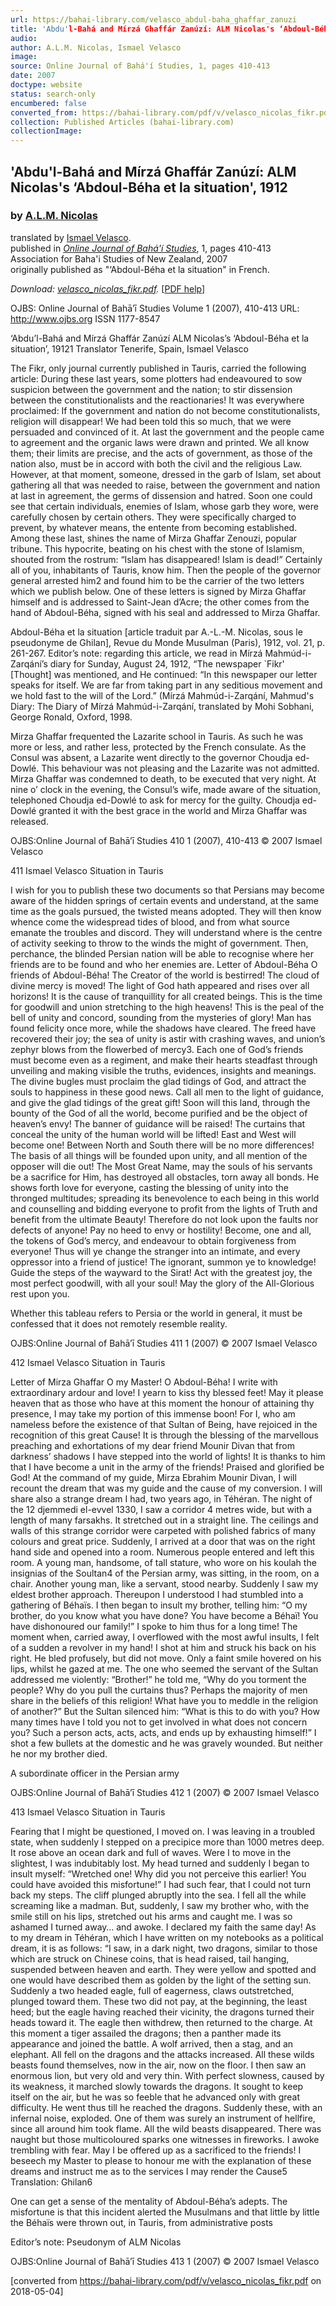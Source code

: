```yaml
---
url: https://bahai-library.com/velasco_abdul-baha_ghaffar_zanuzi
title: 'Abdu'l-Bahá and Mírzá Ghaffár Zanúzí: ALM Nicolas's ‘Abdoul-Béha et la situation', 1912
audio: 
author: A.L.M. Nicolas, Ismael Velasco
image: 
source: Online Journal of Bahá'í Studies, 1, pages 410-413
date: 2007
doctype: website
status: search-only
encumbered: false
converted_from: https://bahai-library.com/pdf/v/velasco_nicolas_fikr.pdf
collection: Published Articles (bahai-library.com)
collectionImage: 
---
```



## 'Abdu'l-Bahá and Mírzá Ghaffár Zanúzí: ALM Nicolas's ‘Abdoul-Béha et la situation', 1912

### by [A.L.M. Nicolas](https://bahai-library.com/author/A.L.M.+Nicolas)

translated by [Ismael Velasco](https://bahai-library.com/author/Ismael%20Velasco).  
published in [_Online Journal of Bahá'í Studies_](https://bahai-library.com/series/OJBS), 1, pages 410-413  
Association for Baha'i Studies of New Zealand, 2007  
originally published as "‘Abdoul-Béha et la situation" in French.


_Download: [velasco\_nicolas\_fikr.pdf](https://bahai-library.com/pdf/v/velasco_nicolas_fikr.pdf)._ \[[PDF help](https://bahai-library.com/pdf/)\]


OJBS: Online Journal of Bahā’ī Studies                                         Volume 1 (2007), 410-413
URL: http://www.ojbs.org                                                               ISSN 1177-8547

‘Abdu’l-Bahá and Mírzá Ghaffár Zanúzí
ALM Nicolas’s ‘Abdoul-Béha et la situation’, 19121
Translator
Tenerife, Spain, Ismael Velasco

The Fikr, only journal currently published in Tauris, carried the following
article:
During these last years, some plotters had endeavoured to sow suspicion
between the government and the nation; to stir dissension between the
constitutionalists and the reactionaries! It was everywhere proclaimed: If the
government and nation do not become constitutionalists, religion will
disappear! We had been told this so much, that we were persuaded and
convinced of it. At last the government and the people came to agreement
and the organic laws were drawn and printed. We all know them; their limits
are precise, and the acts of government, as those of the nation also, must be
in accord with both the civil and the religious Law.
However, at that moment, someone, dressed in the garb of Islam, set about
gathering all that was needed to raise, between the government and nation at
last in agreement, the germs of dissension and hatred. Soon one could see
that certain individuals, enemies of Islam, whose garb they wore, were
carefully chosen by certain others. They were specifically charged to
prevent, by whatever means, the entente from becoming established.
Among these last, shines the name of Mirza Ghaffar Zenouzi, popular
tribune. This hypocrite, beating on his chest with the stone of Islamism,
shouted from the rostrum: “Islam has disappeared! Islam is dead!” Certainly
all of you, inhabitants of Tauris, know him. Then the people of the governor
general arrested him2 and found him to be the carrier of the two letters
which we publish below. One of these letters is signed by Mirza Ghaffar
himself and is addressed to Saint-Jean d’Acre; the other comes from the
hand of Abdoul-Béha, signed with his seal and addressed to Mirza Ghaffar.

Abdoul-Béha et la situation [article traduit par A.-L.-M. Nicolas, sous le pseudonyme de Ghilan],
Revue du Monde Musulman (Paris), 1912, vol. 21, p. 261-267. Editor’s note: regarding this article, we read in
Mírzá Mahmúd-i-Zarqání’s diary for Sunday, August 24, 1912, “The newspaper `Fikr' [Thought] was mentioned,
and He continued: “In this newspaper our letter speaks for itself. We are far from taking part in any seditious
movement and we hold fast to the will of the Lord.” (Mírzá Mahmúd-i-Zarqání, Mahmud's Diary: The Diary of
Mírzá Mahmúd-i-Zarqání, translated by Mohi Sobhani, George Ronald, Oxford, 1998.

Mirza Ghaffar frequented the Lazarite school in Tauris. As such he was more or less, and rather less,
protected by the French consulate. As the Consul was absent, a Lazarite went directly to the governor Choudja ed-
Dowlé. This behaviour was not pleasing and the Lazarite was not admitted. Mirza Ghaffar was condemned to
death, to be executed that very night. At nine o’ clock in the evening, the Consul’s wife, made aware of the
situation, telephoned Choudja ed-Dowlé to ask for mercy for the guilty. Choudja ed-Dowlé granted it with the best
grace in the world and Mirza Ghaffar was released.

OJBS:Online Journal of Bahā’ī Studies                   410                                      1 (2007), 410-413
© 2007 Ismael Velasco

411       Ismael Velasco                                                     Situation in Tauris

I wish for you to publish these two documents so that Persians may become
aware of the hidden springs of certain events and understand, at the same
time as the goals pursued, the twisted means adopted. They will then know
whence come the widespread tides of blood, and from what source emanate
the troubles and discord. They will understand where is the centre of activity
seeking to throw to the winds the might of government. Then, perchance,
the blinded Persian nation will be able to recognise where her friends are to
be found and who her enemies are.
Letter of Abdoul-Béha
O friends of Abdoul-Béha! The Creator of the world is bestirred! The cloud
of divine mercy is moved! The light of God hath appeared and rises over all
horizons! It is the cause of tranquillity for all created beings. This is the time
for goodwill and union stretching to the high heavens! This is the peal of the
bell of unity and concord, sounding from the mysteries of glory! Man has
found felicity once more, while the shadows have cleared. The freed have
recovered their joy; the sea of unity is astir with crashing waves, and union’s
zephyr blows from the flowerbed of mercy3. Each one of God’s friends must
become even as a regiment, and make their hearts steadfast through
unveiling and making visible the truths, evidences, insights and meanings.
The divine bugles must proclaim the glad tidings of God, and attract the
souls to happiness in these good news.
Call all men to the light of guidance, and give the glad tidings of the great
gift! Soon will this land, through the bounty of the God of all the world,
become purified and be the object of heaven’s envy! The banner of guidance
will be raised! The curtains that conceal the unity of the human world will
be lifted! East and West will become one! Between North and South there
will be no more differences! The basis of all things will be founded upon
unity, and all mention of the opposer will die out! The Most Great Name,
may the souls of his servants be a sacrifice for Him, has destroyed all
obstacles, torn away all bonds. He shows forth love for everyone, casting
the blessing of unity into the thronged multitudes; spreading its benevolence
to each being in this world and counselling and bidding everyone to profit
from the lights of Truth and benefit from the ultimate Beauty!
Therefore do not look upon the faults nor defects of anyone! Pay no heed to
envy or hostility! Become, one and all, the tokens of God’s mercy, and
endeavour to obtain forgiveness from everyone! Thus will ye change the
stranger into an intimate, and every oppressor into a friend of justice! The
ignorant, summon ye to knowledge! Guide the steps of the wayward to the
Sirat! Act with the greatest joy, the most perfect goodwill, with all your
soul! May the glory of the All-Glorious rest upon you.

Whether this tableau refers to Persia or the world in general, it must be confessed that it does not
remotely resemble reality.

OJBS:Online Journal of Bahā’ī Studies                 411                                               1 (2007)
© 2007 Ismael Velasco

412      Ismael Velasco                                         Situation in Tauris

Letter of Mirza Ghaffar
O my Master! O Abdoul-Béha!
I write with extraordinary ardour and love! I yearn to kiss thy blessed feet!
May it please heaven that as those who have at this moment the honour of
attaining thy presence, I may take my portion of this immense boon! For I,
who am nameless before the existence of that Sultan of Being, have rejoiced
in the recognition of this great Cause! It is through the blessing of the
marvellous preaching and exhortations of my dear friend Mounir Divan that
from darkness’ shadows I have stepped into the world of lights! It is thanks
to him that I have become a unit in the army of the friends! Praised and
glorified be God!
At the command of my guide, Mirza Ebrahim Mounir Divan, I will recount
the dream that was my guide and the cause of my conversion. I will share
also a strange dream I had, two years ago, in Téhéran. The night of the 12
djemmedi el-evvel 1330, I saw a corridor 4 metres wide, but with a length
of many farsakhs. It stretched out in a straight line. The ceilings and walls of
this strange corridor were carpeted with polished fabrics of many colours
and great price. Suddenly, I arrived at a door that was on the right hand side
and opened into a room. Numerous people entered and left this room.
A young man, handsome, of tall stature, who wore on his koulah the
insignias of the Soultan4 of the Persian army, was sitting, in the room, on a
chair. Another young man, like a servant, stood nearby. Suddenly I saw my
eldest brother approach. Thereupon I understood I had stumbled into a
gathering of Béhaïs. I then began to insult my brother, telling him: “O my
brother, do you know what you have done? You have become a Béhaï! You
have dishonoured our family!” I spoke to him thus for a long time! The
moment when, carried away, I overflowed with the most awful insults, I felt
of a sudden a revolver in my hand! I shot at him and struck his back on his
right. He bled profusely, but did not move. Only a faint smile hovered on his
lips, whilst he gazed at me.
The one who seemed the servant of the Sultan addressed me violently:
“Brother!” he told me, “Why do you torment the people? Why do you pull
the curtains thus? Perhaps the majority of men share in the beliefs of this
religion! What have you to meddle in the religion of another?” But the
Sultan silenced him: “What is this to do with you? How many times have I
told you not to get involved in what does not concern you? Such a person
acts, acts, acts, and ends up by exhausting himself!” I shot a few bullets at
the domestic and he was gravely wounded. But neither he nor my brother
died.

A subordinate officer in the Persian army

OJBS:Online Journal of Bahā’ī Studies                     412                         1 (2007)
© 2007 Ismael Velasco

413       Ismael Velasco                                                    Situation in Tauris

Fearing that I might be questioned, I moved on. I was leaving in a troubled
state, when suddenly I stepped on a precipice more than 1000 metres deep.
It rose above an ocean dark and full of waves. Were I to move in the
slightest, I was indubitably lost. My head turned and suddenly I began to
insult myself: “Wretched one! Why did you not perceive this earlier! You
could have avoided this misfortune!” I had such fear, that I could not turn
back my steps. The cliff plunged abruptly into the sea. I fell all the while
screaming like a madman. But, suddenly, I saw my brother who, with the
smile still on his lips, stretched out his arms and caught me. I was so
ashamed I turned away… and awoke. I declared my faith the same day!
As to my dream in Téhéran, which I have written on my notebooks as a
political dream, it is as follows:
“I saw, in a dark night, two dragons, similar to those which are struck on
Chinese coins, that is head raised, tail hanging, suspended between heaven
and earth. They were yellow and spotted and one would have described
them as golden by the light of the setting sun. Suddenly a two headed eagle,
full of eagerness, claws outstretched, plunged toward them. These two did
not pay, at the beginning, the least heed; but the eagle having reached their
vicinity, the dragons turned their heads toward it. The eagle then withdrew,
then returned to the charge. At this moment a tiger assailed the dragons; then
a panther made its appearance and joined the battle. A wolf arrived, then a
stag, and an elephant. All fell on the dragons and the attacks increased.
All these wilds beasts found themselves, now in the air, now on the floor.
I then saw an enormous lion, but very old and very thin. With perfect
slowness, caused by its weakness, it marched slowly towards the dragons. It
sought to keep itself on the air, but he was so feeble that he advanced only
with great difficulty. He went thus till he reached the dragons. Suddenly
these, with an infernal noise, exploded. One of them was surely an
instrument of hellfire, since all around him took flame. All the wild beasts
disappeared. There was naught but those multicoloured sparks one witnesses
in fireworks. I awoke trembling with fear.
May I be offered up as a sacrificed to the friends!
I beseech my Master to please to honour me with the explanation of these
dreams and instruct me as to the services I may render the Cause5
Translation: Ghilan6

One can get a sense of the mentality of Abdoul-Béha’s adepts. The misfortune is that this incident
alerted the Musulmans and that little by little the Béhaïs were thrown out, in Tauris, from administrative posts

Editor’s note: Pseudonym of ALM Nicolas

OJBS:Online Journal of Bahā’ī Studies                 413                                              1 (2007)
© 2007 Ismael Velasco


[converted from https://bahai-library.com/pdf/v/velasco_nicolas_fikr.pdf on 2018-05-04]


